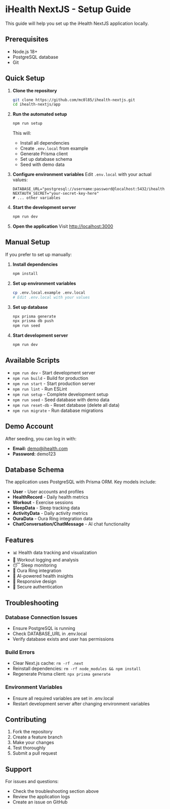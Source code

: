 # iHealth NextJS - Setup Guide

This guide will help you set up the iHealth NextJS application locally.

## Prerequisites

- Node.js 18+ 
- PostgreSQL database
- Git

## Quick Setup

1. **Clone the repository**
   ```bash
   git clone https://github.com/mc0l85/ihealth-nextjs.git
   cd ihealth-nextjs/app
   ```

2. **Run the automated setup**
   ```bash
   npm run setup
   ```
   This will:
   - Install all dependencies
   - Create `.env.local` from example
   - Generate Prisma client
   - Set up database schema
   - Seed with demo data

3. **Configure environment variables**
   Edit `.env.local` with your actual values:
   ```env
   DATABASE_URL="postgresql://username:password@localhost:5432/ihealth_db"
   NEXTAUTH_SECRET="your-secret-key-here"
   # ... other variables
   ```

4. **Start the development server**
   ```bash
   npm run dev
   ```

5. **Open the application**
   Visit [http://localhost:3000](http://localhost:3000)

## Manual Setup

If you prefer to set up manually:

1. **Install dependencies**
   ```bash
   npm install
   ```

2. **Set up environment variables**
   ```bash
   cp .env.local.example .env.local
   # Edit .env.local with your values
   ```

3. **Set up database**
   ```bash
   npx prisma generate
   npx prisma db push
   npm run seed
   ```

4. **Start development server**
   ```bash
   npm run dev
   ```

## Available Scripts

- `npm run dev` - Start development server
- `npm run build` - Build for production
- `npm run start` - Start production server
- `npm run lint` - Run ESLint
- `npm run setup` - Complete development setup
- `npm run seed` - Seed database with demo data
- `npm run reset-db` - Reset database (delete all data)
- `npm run migrate` - Run database migrations

## Demo Account

After seeding, you can log in with:
- **Email:** demo@ihealth.com
- **Password:** demo123

## Database Schema

The application uses PostgreSQL with Prisma ORM. Key models include:

- **User** - User accounts and profiles
- **HealthRecord** - Daily health metrics
- **Workout** - Exercise sessions
- **SleepData** - Sleep tracking data
- **ActivityData** - Daily activity metrics
- **OuraData** - Oura Ring integration data
- **ChatConversation/ChatMessage** - AI chat functionality

## Features

- 📊 Health data tracking and visualization
- 💪 Workout logging and analysis
- 😴 Sleep monitoring
- 🔗 Oura Ring integration
- 🤖 AI-powered health insights
- 📱 Responsive design
- 🔐 Secure authentication

## Troubleshooting

### Database Connection Issues
- Ensure PostgreSQL is running
- Check DATABASE_URL in .env.local
- Verify database exists and user has permissions

### Build Errors
- Clear Next.js cache: `rm -rf .next`
- Reinstall dependencies: `rm -rf node_modules && npm install`
- Regenerate Prisma client: `npx prisma generate`

### Environment Variables
- Ensure all required variables are set in .env.local
- Restart development server after changing environment variables

## Contributing

1. Fork the repository
2. Create a feature branch
3. Make your changes
4. Test thoroughly
5. Submit a pull request

## Support

For issues and questions:
- Check the troubleshooting section above
- Review the application logs
- Create an issue on GitHub